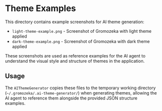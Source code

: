 # Theme Examples

This directory contains example screenshots for AI theme generation:

- `light-theme-example.png` - Screenshot of Gromozeka with light theme applied
- `dark-theme-example.png` - Screenshot of Gromozeka with dark theme applied

These screenshots are used as reference examples for the AI agent to understand the visual style and structure of themes in the application.

## Usage

The `AIThemeGenerator` copies these files to the temporary working directory (`~/.gromozeka/.ai-theme-generator/`) when generating themes, allowing the AI agent to reference them alongside the provided JSON structure examples.